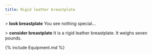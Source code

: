 ```yaml
---
title: Rigid leather breastplate
---
```


\> **look breastplate** You see nothing special...

\> **consider breastplate** It is a rigid leather breastplate. It weighs
seven pounds.

{% include Equipment.md %}